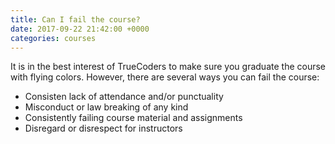 ```yaml
---
title: Can I fail the course?
date: 2017-09-22 21:42:00 +0000
categories: courses
---
```


It is in the best interest of TrueCoders to make sure you graduate the course with flying colors. However, there are several ways you can fail the course:

* Consisten lack of attendance and/or punctuality
* Misconduct or law breaking of any kind
* Consistently failing course material and assignments
* Disregard or disrespect for instructors
